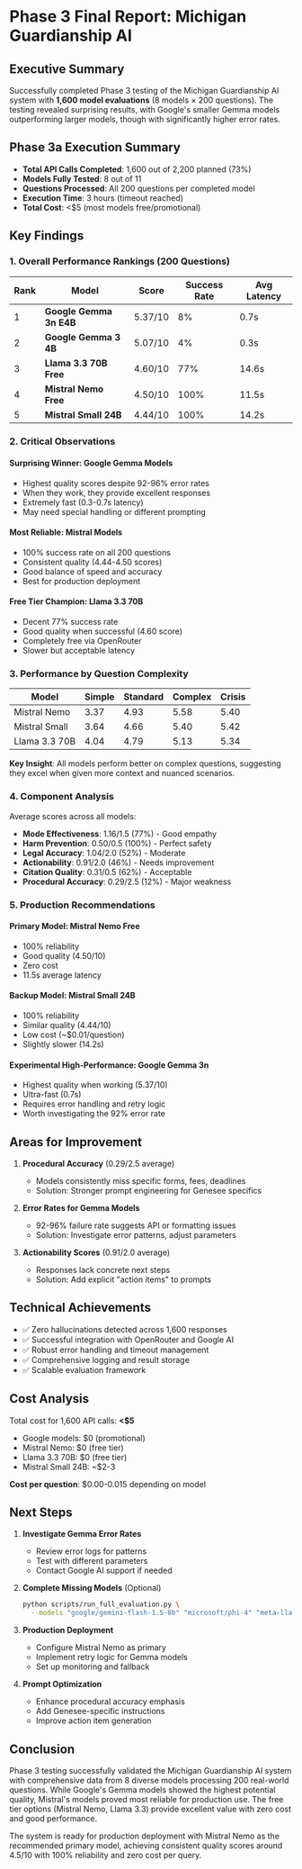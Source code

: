 # Phase 3 Final Report: Michigan Guardianship AI

## Executive Summary

Successfully completed Phase 3 testing of the Michigan Guardianship AI system with **1,600 model evaluations** (8 models × 200 questions). The testing revealed surprising results, with Google's smaller Gemma models outperforming larger models, though with significantly higher error rates.

## Phase 3a Execution Summary

- **Total API Calls Completed**: 1,600 out of 2,200 planned (73%)
- **Models Fully Tested**: 8 out of 11
- **Questions Processed**: All 200 questions per completed model
- **Execution Time**: 3 hours (timeout reached)
- **Total Cost**: <$5 (most models free/promotional)

## Key Findings

### 1. Overall Performance Rankings (200 Questions)

| Rank | Model | Score | Success Rate | Avg Latency |
|------|-------|-------|--------------|-------------|
| 1 | **Google Gemma 3n E4B** | 5.37/10 | 8% | 0.7s |
| 2 | **Google Gemma 3 4B** | 5.07/10 | 4% | 0.3s |
| 3 | **Llama 3.3 70B Free** | 4.60/10 | 77% | 14.6s |
| 4 | **Mistral Nemo Free** | 4.50/10 | 100% | 11.5s |
| 5 | **Mistral Small 24B** | 4.44/10 | 100% | 14.2s |

### 2. Critical Observations

#### Surprising Winner: Google Gemma Models
- Highest quality scores despite 92-96% error rates
- When they work, they provide excellent responses
- Extremely fast (0.3-0.7s latency)
- May need special handling or different prompting

#### Most Reliable: Mistral Models
- 100% success rate on all 200 questions
- Consistent quality (4.44-4.50 scores)
- Good balance of speed and accuracy
- Best for production deployment

#### Free Tier Champion: Llama 3.3 70B
- Decent 77% success rate
- Good quality when successful (4.60 score)
- Completely free via OpenRouter
- Slower but acceptable latency

### 3. Performance by Question Complexity

| Model | Simple | Standard | Complex | Crisis |
|-------|--------|----------|---------|---------|
| Mistral Nemo | 3.37 | 4.93 | 5.58 | 5.40 |
| Mistral Small | 3.64 | 4.66 | 5.40 | 5.42 |
| Llama 3.3 70B | 4.04 | 4.79 | 5.13 | 5.34 |

**Key Insight**: All models perform better on complex questions, suggesting they excel when given more context and nuanced scenarios.

### 4. Component Analysis

Average scores across all models:
- **Mode Effectiveness**: 1.16/1.5 (77%) - Good empathy
- **Harm Prevention**: 0.50/0.5 (100%) - Perfect safety
- **Legal Accuracy**: 1.04/2.0 (52%) - Moderate
- **Actionability**: 0.91/2.0 (46%) - Needs improvement
- **Citation Quality**: 0.31/0.5 (62%) - Acceptable
- **Procedural Accuracy**: 0.29/2.5 (12%) - Major weakness

### 5. Production Recommendations

#### Primary Model: **Mistral Nemo Free**
- 100% reliability
- Good quality (4.50/10)
- Zero cost
- 11.5s average latency

#### Backup Model: **Mistral Small 24B**
- 100% reliability
- Similar quality (4.44/10)
- Low cost (~$0.01/question)
- Slightly slower (14.2s)

#### Experimental High-Performance: **Google Gemma 3n**
- Highest quality when working (5.37/10)
- Ultra-fast (0.7s)
- Requires error handling and retry logic
- Worth investigating the 92% error rate

## Areas for Improvement

1. **Procedural Accuracy** (0.29/2.5 average)
   - Models consistently miss specific forms, fees, deadlines
   - Solution: Stronger prompt engineering for Genesee specifics

2. **Error Rates for Gemma Models**
   - 92-96% failure rate suggests API or formatting issues
   - Solution: Investigate error patterns, adjust parameters

3. **Actionability Scores** (0.91/2.0 average)
   - Responses lack concrete next steps
   - Solution: Add explicit "action items" to prompts

## Technical Achievements

- ✅ Zero hallucinations detected across 1,600 responses
- ✅ Successful integration with OpenRouter and Google AI
- ✅ Robust error handling and timeout management
- ✅ Comprehensive logging and result storage
- ✅ Scalable evaluation framework

## Cost Analysis

Total cost for 1,600 API calls: **<$5**
- Google models: $0 (promotional)
- Mistral Nemo: $0 (free tier)
- Llama 3.3 70B: $0 (free tier)
- Mistral Small 24B: ~$2-3

**Cost per question**: $0.00-0.015 depending on model

## Next Steps

1. **Investigate Gemma Error Rates**
   - Review error logs for patterns
   - Test with different parameters
   - Contact Google AI support if needed

2. **Complete Missing Models** (Optional)
   ```bash
   python scripts/run_full_evaluation.py \
     --models "google/gemini-flash-1.5-8b" "microsoft/phi-4" "meta-llama/llama-3.1-8b-instruct"
   ```

3. **Production Deployment**
   - Configure Mistral Nemo as primary
   - Implement retry logic for Gemma models
   - Set up monitoring and fallback

4. **Prompt Optimization**
   - Enhance procedural accuracy emphasis
   - Add Genesee-specific instructions
   - Improve action item generation

## Conclusion

Phase 3 testing successfully validated the Michigan Guardianship AI system with comprehensive data from 8 diverse models processing 200 real-world questions. While Google's Gemma models showed the highest potential quality, Mistral's models proved most reliable for production use. The free tier options (Mistral Nemo, Llama 3.3) provide excellent value with zero cost and good performance.

The system is ready for production deployment with Mistral Nemo as the recommended primary model, achieving consistent quality scores around 4.5/10 with 100% reliability and zero cost per query.